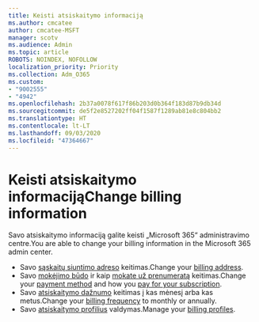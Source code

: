 ```yaml
---
title: Keisti atsiskaitymo informaciją
ms.author: cmcatee
author: cmcatee-MSFT
manager: scotv
ms.audience: Admin
ms.topic: article
ROBOTS: NOINDEX, NOFOLLOW
localization_priority: Priority
ms.collection: Adm_O365
ms.custom:
- "9002555"
- "4942"
ms.openlocfilehash: 2b37a0078f617f86b203d0b364f183d87b9db34d
ms.sourcegitcommit: de5f2e8527202ff04f1587f1289ab81e8c804bb2
ms.translationtype: HT
ms.contentlocale: lt-LT
ms.lasthandoff: 09/03/2020
ms.locfileid: "47364667"
---
```

# <a name="change-billing-information"></a><span data-ttu-id="6b23f-102">Keisti atsiskaitymo informaciją</span><span class="sxs-lookup"><span data-stu-id="6b23f-102">Change billing information</span></span>

<span data-ttu-id="6b23f-103">Savo atsiskaitymo informaciją galite keisti „Microsoft 365“ administravimo centre.</span><span class="sxs-lookup"><span data-stu-id="6b23f-103">You are able to change your billing information in the Microsoft 365 admin center.</span></span> 

- <span data-ttu-id="6b23f-104">Savo [sąskaitų siuntimo adreso](https://docs.microsoft.com/microsoft-365/commerce/billing-and-payments/change-your-billing-addresses) keitimas.</span><span class="sxs-lookup"><span data-stu-id="6b23f-104">Change your [billing address](https://docs.microsoft.com/microsoft-365/commerce/billing-and-payments/change-your-billing-addresses).</span></span>
- <span data-ttu-id="6b23f-105">Savo [mokėjimo būdo](https://docs.microsoft.com/microsoft-365/commerce/billing-and-payments/manage-payment-methods) ir kaip [mokate už prenumeratą](https://docs.microsoft.com/microsoft-365/commerce/billing-and-payments/pay-for-your-subscription) keitimas.</span><span class="sxs-lookup"><span data-stu-id="6b23f-105">Change your [payment method](https://docs.microsoft.com/microsoft-365/commerce/billing-and-payments/manage-payment-methods) and how you [pay for your subscription](https://docs.microsoft.com/microsoft-365/commerce/billing-and-payments/pay-for-your-subscription).</span></span>
- <span data-ttu-id="6b23f-106">Savo [atsiskaitymo dažnumo](https://docs.microsoft.com/microsoft-365/commerce/billing-and-payments/change-payment-frequency) keitimas į kas mėnesį arba kas metus.</span><span class="sxs-lookup"><span data-stu-id="6b23f-106">Change your [billing frequency](https://docs.microsoft.com/microsoft-365/commerce/billing-and-payments/change-payment-frequency) to monthly or annually.</span></span>
- <span data-ttu-id="6b23f-107">Savo [atsiskaitymo profilius](https://docs.microsoft.com/microsoft-365/commerce/billing-and-payments/manage-billing-profiles) valdymas.</span><span class="sxs-lookup"><span data-stu-id="6b23f-107">Manage your [billing profiles](https://docs.microsoft.com/microsoft-365/commerce/billing-and-payments/manage-billing-profiles).</span></span>

